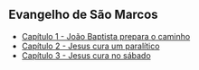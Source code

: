 ## Evangelho de São Marcos

- [Capítulo 1 - João Baptista prepara o caminho](./cap1.md)<br>
- [Capítulo 2 - Jesus cura um paralítico](./cap2.md)<br>
- [Capítulo 3 - Jesus cura no sábado](./cap3.md)<br>
